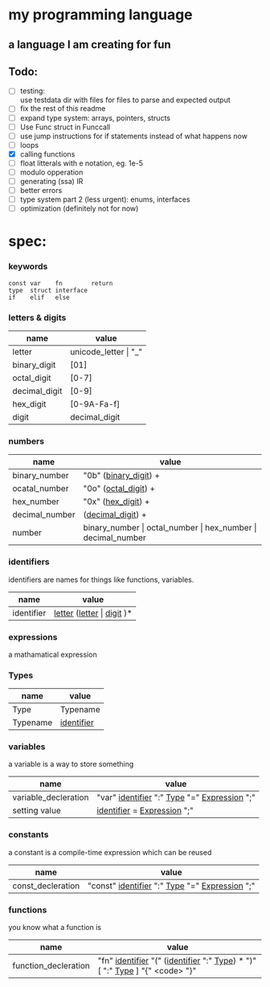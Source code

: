 # my programming language

## a language I am creating for fun

## Todo:
 - [ ] testing:  
    use testdata dir with files for files to parse and expected output
 - [ ] fix the rest of this readme
 - [ ] expand type system: arrays, pointers, structs
 - [ ] Use Func struct in Funccall
 - [ ] use jump instructions for if statements instead of what happens now
 - [ ] loops
 - [x] calling functions
 - [ ] float litterals with e notation, eg. 1e-5
 - [ ] modulo opperation
 - [ ] generating (ssa) IR
 - [ ] better errors
 - [ ] type system part 2 (less urgent): enums, interfaces
 - [ ] optimization (definitely not for now)

# spec:

### keywords
```
const var    fn        return
type  struct interface
if    elif   else
```

### letters & digits

name | value
-|-
letter | unicode_letter \| "_"
binary_digit  | [01]
octal_digit   | [0-7]
decimal_digit | [0-9]
hex_digit     | [0-9A-Fa-f]
digit         | decimal_digit

### numbers

name | value |
-|-
binary_number | "0b" ([binary_digit][let_and_d]) +
ocatal_number | "0o" ([octal_digit][let_and_d]) +
hex_number | "0x" ([hex_digit][let_and_d]) +
decimal_number | ([decimal_digit][let_and_d]) +
number | binary_number \| octal_number \| hex_number \| decimal_number

### identifiers

identifiers are names for things like functions, variables.

name | value
-|-
identifier | [letter][let_and_d] ([letter][let_and_d] \| [digit][let_and_d] )*

### expressions

a mathamatical expression

### Types

name | value
-|-
Type | Typename
Typename | [identifier][iden]

### variables

a variable is a way to store something

name | value
-|-
variable_decleration | "var" [identifier][iden] ":" [Type](#Types) "=" [Expression][expr] ";"
setting value | [identifier][iden] = [Expression][expr] ";"

### constants

a constant is a compile-time expression which can be reused

name | value
-|-
const_decleration | "const" [identifier][iden] ":" [Type](#Types) "=" [Expression][expr] ";"

### functions

you know what a function is

name | value
-|-
function_decleration | "fn" [identifier][iden] "(" ([identifier][iden] ":" [Type](#Types)) * ")" [ ":" [Type](#Types) ] "{" \<code> "}"


[let_and_d]: #letters-%26-digits
[iden]: #identifiers
[expr]: #expressions
